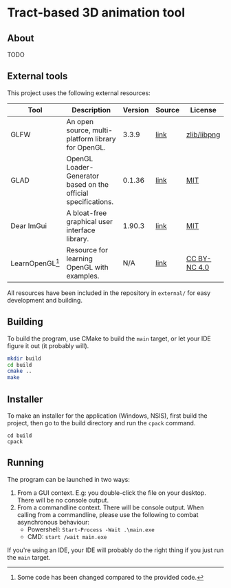 # Tract-based 3D animation tool

## About

TODO

## External tools

This project uses the following external resources:

| Tool            | Description                                                   | Version | Source                                   | License                                                                  |
|-----------------|---------------------------------------------------------------|---------|------------------------------------------|--------------------------------------------------------------------------|
| GLFW            | An open source, multi-platform library for OpenGL.            | 3.3.9   | [link](https://www.glfw.org/)            | [zlib/libpng](https://www.glfw.org/license.html)                         |
| GLAD            | OpenGL Loader-Generator based on the official specifications. | 0.1.36  | [link](https://glad.dav1d.de/)           | [MIT](https://github.com/Dav1dde/glad?tab=License-1-ov-file#readme)      |
| Dear ImGui      | A bloat-free graphical user interface library.                | 1.90.3  | [link](https://github.com/ocornut/imgui) | [MIT](https://github.com/ocornut/imgui?tab=MIT-1-ov-file#readme)         |
| LearnOpenGL[^1] | Resource for learning OpenGL with examples.                   | N/A     | [link](https://learnopengl.com/)         | [CC BY-NC 4.0](https://creativecommons.org/licenses/by-nc/4.0/legalcode) |

[^1]: Some code has been changed compared to the provided code.

All resources have been included in the repository in `external/` for easy development and building.

## Building

To build the program, use CMake to build the `main` target, or let your IDE figure it out (it probably will).

```bash
mkdir build
cd build
cmake ..
make
```

## Installer

To make an installer for the application (Windows, NSIS), first build the project, then go to the build directory and run the `cpack` command.
```
cd build
cpack
```

## Running

The program can be launched in two ways:

1. From a GUI context. E.g: you double-click the file on your desktop. There will be no console output.
2. From a commandline context. There will be console output. When calling from a commandline, please use the following
   to combat asynchronous behaviour:
    - Powershell: `Start-Process -Wait .\main.exe`
    - CMD: `start /wait main.exe`

If you're using an IDE, your IDE will probably do the right thing if you just run the `main` target.
